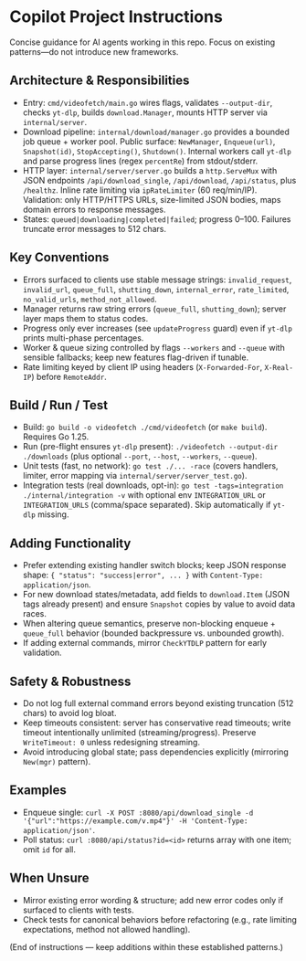 # Copilot Project Instructions

Concise guidance for AI agents working in this repo. Focus on existing patterns—do not introduce new frameworks.

## Architecture & Responsibilities

- Entry: `cmd/videofetch/main.go` wires flags, validates `--output-dir`, checks `yt-dlp`, builds `download.Manager`, mounts HTTP server via `internal/server`.
- Download pipeline: `internal/download/manager.go` provides a bounded job queue + worker pool. Public surface: `NewManager`, `Enqueue(url)`, `Snapshot(id)`, `StopAccepting()`, `Shutdown()`. Internal workers call `yt-dlp` and parse progress lines (regex `percentRe`) from stdout/stderr.
- HTTP layer: `internal/server/server.go` builds a `http.ServeMux` with JSON endpoints `/api/download_single`, `/api/download`, `/api/status`, plus `/healthz`. Inline rate limiting via `ipRateLimiter` (60 req/min/IP). Validation: only HTTP/HTTPS URLs, size-limited JSON bodies, maps domain errors to response messages.
- States: `queued|downloading|completed|failed`; progress 0–100. Failures truncate error messages to 512 chars.

## Key Conventions

- Errors surfaced to clients use stable message strings: `invalid_request`, `invalid_url`, `queue_full`, `shutting_down`, `internal_error`, `rate_limited`, `no_valid_urls`, `method_not_allowed`.
- Manager returns raw string errors (`queue_full`, `shutting_down`); server layer maps them to status codes.
- Progress only ever increases (see `updateProgress` guard) even if `yt-dlp` prints multi-phase percentages.
- Worker & queue sizing controlled by flags `--workers` and `--queue` with sensible fallbacks; keep new features flag-driven if tunable.
- Rate limiting keyed by client IP using headers (`X-Forwarded-For`, `X-Real-IP`) before `RemoteAddr`.

## Build / Run / Test

- Build: `go build -o videofetch ./cmd/videofetch` (or `make build`). Requires Go 1.25.
- Run (pre-flight ensures `yt-dlp` present): `./videofetch --output-dir ./downloads` (plus optional `--port`, `--host`, `--workers`, `--queue`).
- Unit tests (fast, no network): `go test ./... -race` (covers handlers, limiter, error mapping via `internal/server/server_test.go`).
- Integration tests (real downloads, opt-in): `go test -tags=integration ./internal/integration -v` with optional env `INTEGRATION_URL` or `INTEGRATION_URLS` (comma/space separated). Skip automatically if `yt-dlp` missing.

## Adding Functionality

- Prefer extending existing handler switch blocks; keep JSON response shape: `{ "status": "success|error", ... }` with `Content-Type: application/json`.
- For new download states/metadata, add fields to `download.Item` (JSON tags already present) and ensure `Snapshot` copies by value to avoid data races.
- When altering queue semantics, preserve non-blocking enqueue + `queue_full` behavior (bounded backpressure vs. unbounded growth).
- If adding external commands, mirror `CheckYTDLP` pattern for early validation.

## Safety & Robustness

- Do not log full external command errors beyond existing truncation (512 chars) to avoid log bloat.
- Keep timeouts consistent: server has conservative read timeouts; write timeout intentionally unlimited (streaming/progress). Preserve `WriteTimeout: 0` unless redesigning streaming.
- Avoid introducing global state; pass dependencies explicitly (mirroring `New(mgr)` pattern).

## Examples

- Enqueue single: `curl -X POST :8080/api/download_single -d '{"url":"https://example.com/v.mp4"}' -H 'Content-Type: application/json'`.
- Poll status: `curl :8080/api/status?id=<id>` returns array with one item; omit `id` for all.

## When Unsure

- Mirror existing error wording & structure; add new error codes only if surfaced to clients with tests.
- Check tests for canonical behaviors before refactoring (e.g., rate limiting expectations, method not allowed handling).

(End of instructions — keep additions within these established patterns.)
